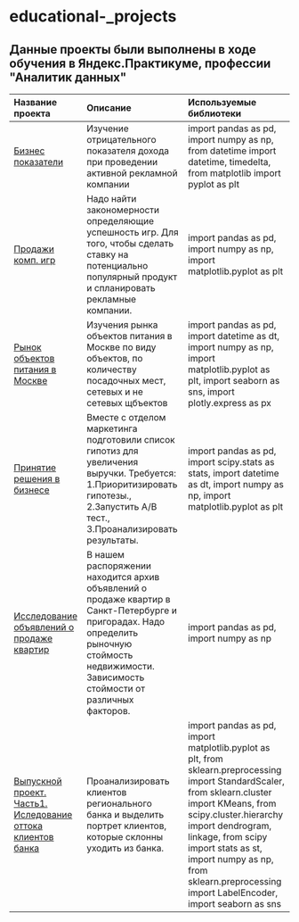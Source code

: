 # educational-_projects
## Данные проекты были выполнены в ходе обучения в Яндекс.Практикуме, профессии "Аналитик данных"

| Название проекта | Описание | Используемые библиотеки | 
| :---------------------- | :---------------------- | :---------------------- |
| [Бизнес показатели](biznes_pokaz(1).ipynb) | Изучение отрицательного показателя дохода при проведении активной рекламной компании | import pandas as pd, import numpy as np, from datetime import datetime, timedelta, from matplotlib import pyplot as plt |                                                             
| [Продажи комп. игр](komp_igri1.ipynb) | Надо найти закономерности определяющие успешность игр. Для того, чтобы сделать ставку на потенциально популярный продукт и спланировать рекламные компании. | import pandas as pd, import numpy as np, import matplotlib.pyplot as plt |                     
| [Рынок объектов питания в Москве](pitanie_moskva1.ipynb) | Изучения рынка объектов питания в Москве по виду объектов, по количеству посадочных мест, сетевых и не сетевых щбъектов | import pandas as pd, import datetime as dt, import numpy as np, import matplotlib.pyplot as plt, import seaborn as sns, import plotly.express as px | 
| [Принятие решения в бизнесе](prinatie_reshenia1.ipynb) | Вместе с отделом маркетинга  подготовили список гипотиз для увеличения выручки. Требуется: 1.Приоритизировать гипотезы., 2.Запустить A/B тест., 3.Проанализировать результаты. | import pandas as pd, import scipy.stats as stats, import datetime as dt, import numpy as np, import matplotlib.pyplot as plt |
| [Исследование объявлений о продаже квартир](prodazha_kvartir1(2).ipynb) | В нашем распоряжении находится архив объявлений о продаже квартир в Санкт-Петербурге и пригорадах. Надо определить рыночную стоймость недвижимости. Зависимость стоймости от различных факторов. | import pandas as pd, import numpy as np |
| [Выпускной проект. Часть1. Иследование оттока клиентов банка](https://github.com/dnale/educational-_projects/blob/main/%D0%B2%D1%8B%D0%BF%D1%83%D1%81%D0%BA%D0%BD%D0%BE%D0%B9%20%D0%B8%D1%81%D0%BB%D0%B5%D0%B4.ipynb) | Проанализировать клиентов регионального банка и выделить портрет клиентов, которые склонны уходить из банка. | import pandas as pd, import matplotlib.pyplot as plt, from sklearn.preprocessing import StandardScaler, from sklearn.cluster import KMeans, from scipy.cluster.hierarchy import dendrogram, linkage, from scipy import stats as st, import numpy as np, from sklearn.preprocessing import LabelEncoder, import seaborn as sns |



